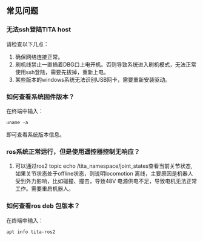 ## 常见问题

### 无法ssh登陆TITA host

请检查以下几点：

1. 确保网络连接正常。
2. 刷机线禁止一直插着DBG口上电开机。否则导致系统进入刷机模式，无法正常使用ssh登陆，需要先拔掉，重新上电。
3. 某些版本的windows系统无法识别USB网卡，需要重新安装驱动。

### 如何查看系统固件版本？

在终端中输入：

```
uname -a
```
即可查看系统版本信息。

### ros系统正常运行，但是使用遥控器控制无响应？

1. 可以通过ros2 topic echo /tita_namespace/joint_states查看当前关节状态,如果关节状态处于offline状态，则说明locomotion 离线，主要原因是机器人受到外力影响，比如碰撞、撞击，导致48V 电源供电不足，导致电机无法正常工作。需要重启机器人。

### 如何查看ros deb 包版本？

在终端中输入：

```
apt info tita-ros2
```